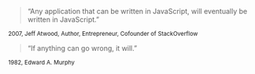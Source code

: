 > “Any application that can be written in JavaScript,
> will eventually be written in JavaScript.”

<small>2007, Jeff Atwood, Author, Entrepreneur, Cofounder of StackOverflow</small>

<span class="fragment">
    <blockquote>
        “If anything can go wrong, it will.”
    </blockquote>
    <small>1982, Edward A. Murphy</small>
</span>


<aside class="notes">
</aside>
